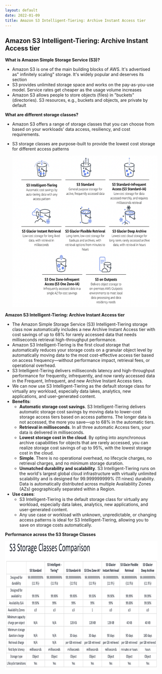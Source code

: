 ```yaml
---
layout: default
date: 2022-01-09
title: Amazon S3 Intelligent-Tiering: Archive Instant Access tier
---
```


## Amazon S3 Intelligent-Tiering: Archive Instant Access tier

**What is Amazon Simple Storage Service (S3)?**
- Amazon S3 is one of the main building blocks of AWS. It's advertised as" infinitely scaling" storage. It's widely popular and deserves its section
- S3 provides unlimited storage space and works on the pay-as-you-use model. Service rates get cheaper as the usage volume increases
- Amazon S3 allows people to store objects (files) in "buckets" (directories). S3 resources, e.g., buckets and objects, are private by default

**What are different storage classes?**
- Amazon S3 offers a range of storage classes that you can choose from based on your workloads' data access, resiliency, and cost requirements.
- S3 storage classes are purpose-built to provide the lowest cost storage for different access patterns

  <img src="images/s3-glacier-instant/image1.png" class="inline" width="700" height="500"/>

**Amazon S3 Intelligent-Tiering: Archive Instant Access tier**

- The Amazon Simple Storage Service (S3) Intelligent-Tiering storage class now automatically includes a new Archive Instant Access tier with cost savings of up to 68% for rarely accessed data that needs milliseconds retrieval high-throughput performance.
- Amazon S3 Intelligent-Tiering is the first cloud storage that automatically reduces your storage costs on a granular object level by automatically moving data to the most cost-effective access tier based on access frequency—without performance impact, retrieval fees, or operational overhead.
- S3 Intelligent-Tiering delivers milliseconds latency and high-throughput performance for frequently, infrequently, and now rarely accessed data in the Frequent, Infrequent, and new Archive Instant Access tiers.
- We can now use S3 Intelligent-Tiering as the default storage class for virtually any workload, especially data lakes, analytics, new applications, and user-generated content.
- **Benefits**:
  - **Automatic storage cost savings**. S3 Intelligent-Tiering delivers
automatic storage cost savings by moving data to lower-cost storage access tiers based on access patterns. The longer data is not accessed, the more you save—up to 68% in the automatic tiers.
  - **Retrieval in milliseconds**. In all three automatic Access tiers, your data is delivered in milliseconds.
  - **Lowest storage cost in the cloud**. By opting into asynchronous archive capabilities for objects that are rarely accessed, you can realize storage cost savings of up to 95%, with the lowest storage cost in the cloud.
  - **Simple**. There is no operational overhead, no lifecycle charges, no retrieval charges, and no minimum storage duration.
  - **Unmatched durability and scalability**. S3 Intelligent-Tiering runs on the world's largest global cloud infrastructure with virtually unlimited scalability and is designed for 99.999999999% (11 nines) durability. Data is automatically distributed across multiple Availability Zones (AZs) geographically separated within a Region.
- **Use cases**:
  - S3 Intelligent-Tiering is the default storage class for virtually any workload, especially data lakes, analytics, new applications, and user-generated content.
  - Any use case or workload with unknown, unpredictable, or changing access patterns is ideal for S3 Intelligent-Tiering, allowing you to save on storage costs automatically.

**Performance across the S3 Storage Classes**
 
  <img src="images/s3-glacier-instant/image2.png" class="inline" width="800" height="425"/>
